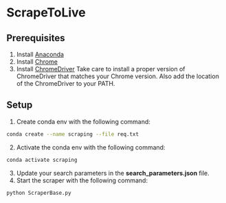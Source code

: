 # ScrapeToLive

## Prerequisites
1) Install [Anaconda](https://docs.anaconda.com/miniconda/)
2) Install [Chrome](https://www.google.com/chrome/)
3) Install [ChromeDriver](https://developer.chrome.com/docs/chromedriver/downloads)
Take care to install a proper version of ChromeDriver that matches your Chrome version. Also add the location of the ChromeDriver to your PATH.

## Setup
1) Create conda env with the following command:
```bash
conda create --name scraping --file req.txt
```
2) Activate the conda env with the following command:
```bash
conda activate scraping
```
3) Update your search parameters in the **search_parameters.json** file.
4) Start the scraper with the following command:
```bash
python ScraperBase.py
```
